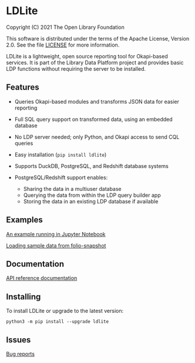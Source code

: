 LDLite
======

Copyright (C) 2021 The Open Library Foundation

This software is distributed under the terms of the Apache License,
Version 2.0.  See the file
[LICENSE](https://github.com/library-data-platform/ldlite/blob/master/LICENSE)
for more information.

LDLite is a lightweight, open source reporting tool for Okapi-based
services.  It is part of the Library Data Platform project and
provides basic LDP functions without requiring the server to be
installed.


Features
--------

* Queries Okapi-based modules and transforms JSON data for easier
  reporting

* Full SQL query support on transformed data, using an embedded
  database

* No LDP server needed; only Python, and Okapi access to send CQL
  queries

* Easy installation (`pip install ldlite`)

* Supports DuckDB, PostgreSQL, and Redshift database systems

* PostgreSQL/Redshift support enables:
  * Sharing the data in a multiuser database
  * Querying the data from within the LDP query builder app
  * Storing the data in an existing LDP database if available


Examples
--------

[An example running in Jupyter
Notebook](https://github.com/library-data-platform/ldlite/blob/main/examples/example.md)

[Loading sample data from
folio-snapshot](https://github.com/library-data-platform/ldlite/blob/main/examples/snapshot.py)


Documentation
-------------

[API reference documentation](https://library-data-platform.github.io/ldlite/ldlite.html)



Installing
----------

To install LDLite or upgrade to the latest version:

```
python3 -m pip install --upgrade ldlite
```


Issues
------

[Bug reports](https://github.com/library-data-platform/ldlite/issues)


